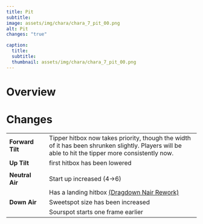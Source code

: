 ```yaml
---
title: Pit
subtitle: 
image: assets/img/chara/chara_7_pit_00.png
alt: Pit
changes: "true"

caption:
  title:
  subtitle: 
  thumbnail: assets/img/chara/chara_7_pit_00.png
---
```


# Overview 


# Changes

| |  |  |
| :----------- | :-----: | ----------- |
| **Forward Tilt** | | Tipper hitbox now takes priority, though the width of it has been shrunken slightly. Players will be able to hit the tipper more consistently now. |
| **Up Tilt** | | first hitbox has been lowered |
|  |  |  |
| **Neutral Air** | | Start up increased (4->6) |
|  |  | Has a landing hitbox  [(Dragdown Nair Rework)](mechanics#Landing_Hits) |
| **Down Air** | | Sweetspot size has been increased |
|  | | Sourspot starts one frame earlier |
